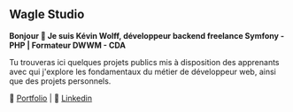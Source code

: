## Wagle Studio

**Bonjour 👋 Je suis Kévin Wolff, développeur backend freelance Symfony - PHP | Formateur DWWM - CDA**

Tu trouveras ici quelques projets publics mis à disposition des apprenants avec qui j'explore les fondamentaux du métier de développeur web, ainsi que des projets personnels.

🔗 [Portfolio](https://wolff-kevin.fr) | 📰 [Linkedin](https://www.linkedin.com/in/wolff-kevin)
